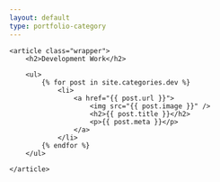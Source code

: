 ```yaml
---
layout: default
type: portfolio-category
---
```


<div id="portfolio-category">

    <article class="wrapper">
        <h2>Development Work</h2>

        <ul>
            {% for post in site.categories.dev %}
                <li>
                    <a href="{{ post.url }}">
                        <img src="{{ post.image }}" />
                        <h2>{{ post.title }}</h2>
                        <p>{{ post.meta }}</p>
                    </a>
                </li>
            {% endfor %}
        </ul>

    </article>

</div>